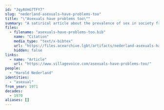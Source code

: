 ```yaml
---
id: "JqyAVmG7TFY7"
slug: "nederland-asexuals-have-problems-too"
title: "\"Asexuals have problems too\""
summary: "A satirical article about the prevalence of sex in society from the perspective of a fictionalized asexual"
files:
  - filename: "asexuals-have-problems-too.bib"
    name: "Citation"
    media_type: "text/x-bibtex"
    url: "https://files.acearchive.lgbt/artifacts/nederland-asexuals-have-problems-too/asexuals-have-problems-too.bib"
    hidden: false
links:
  - name: "Article"
    url: "https://www.villagevoice.com/asexuals-have-problems-too/"
people:
  - "Harold Nederland"
identities:
  - "asexual"
from_year: 1971
decades:
  - 1970
aliases: []
---
```

